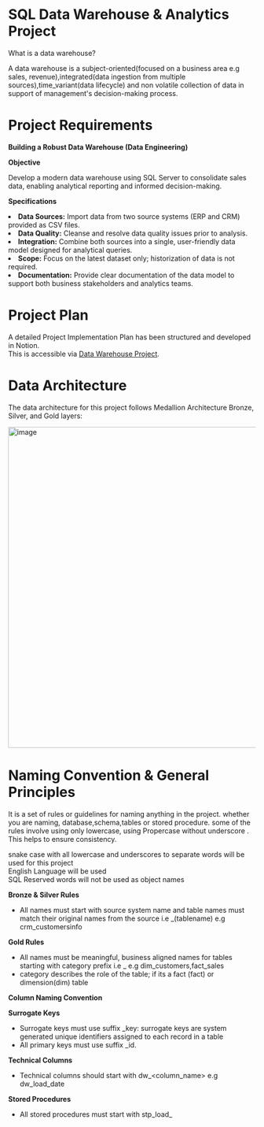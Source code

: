 # SQL Data Warehouse & Analytics Project
<p>What is a data warehouse?</p>
<p>A data warehouse is a subject-oriented(focused on a business area e.g sales, revenue),integrated(data ingestion from multiple sources),time_variant(data lifecycle) and non volatile collection of data in support of management's decision-making process.</p>

<h1>Project Requirements</h1>

**Building a Robust Data Warehouse (Data Engineering)**

**Objective**
<p>Develop a modern data warehouse using SQL Server to consolidate sales data, enabling analytical reporting and informed decision-making.</p>

<b>Specifications</b>
<li><b>Data Sources:</b> Import data from two source systems (ERP and CRM) provided as CSV files.</li>
<li><b>Data Quality:</b> Cleanse and resolve data quality issues prior to analysis.</li>
<li><b>Integration:</b> Combine both sources into a single, user-friendly data model designed for analytical queries.</li>
<li><b>Scope:</b> Focus on the latest dataset only; historization of data is not required.</li>
<li><b>Documentation:</b> Provide clear documentation of the data model to support both business stakeholders and analytics teams.</li>

# Project Plan
A detailed Project Implementation Plan has been structured and developed in Notion.  
This is accessible via [Data Warehouse Project](https://www.notion.so/Data-Warehouse-Project-2714cb2905d580249a23c0fe5ae25374?source=copy_link).



# Data Architecture
<p>The data architecture for this project follows Medallion Architecture Bronze, Silver, and Gold layers:</p>
<img width="892" height="652" alt="image" src="https://github.com/user-attachments/assets/63b4b84d-a02c-4b31-b0b9-64aab4d287f3" />

# Naming Convention & General Principles
It is a set of rules or guidelines for naming anything in the project. whether you are naming, database,schema,tables or stored procedure. some of the rules involve using only lowercase, using Propercase without underscore . This helps to ensure consistency.  

snake case with all lowercase and underscores to separate words will be used for this project  
English Language will be used  
SQL Reserved words will not be used as object names

**Bronze & Silver Rules**
- All names must start with source system name and table names must match their original names from the source i.e <sourcesystem>_(tablename) e.g crm_customersinfo
  
**Gold Rules**
- All names must be meaningful, business aligned names for tables starting with category prefix i.e <category>_<tablename> e.g dim_customers,fact_sales
- category describes the role of the table; if its a fact (fact) or dimension(dim) table

**Column Naming Convention**

**Surrogate Keys**
- Surrogate keys must use suffix _key: surrogate keys are system generated unique identifiers assigned to each record in a table
- All primary keys must use suffix _id.
  
**Technical Columns**
- Technical columns should start with dw_<column_name> e.g dw_load_date

**Stored Procedures**
- All stored procedures must start with stp_load_<layer>





